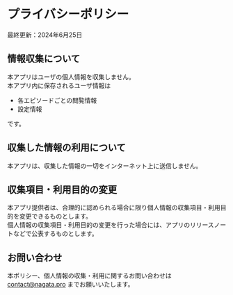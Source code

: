 # プライバシーポリシー
最終更新：2024年6月25日

## 情報収集について
本アプリはユーザの個人情報を収集しません。  
本アプリ内に保存されるユーザ情報は  

- 各エピソードごとの閲覧情報
- 設定情報

です。

## 収集した情報の利用について
本アプリは、収集した情報の一切をインターネット上に送信しません。

## 収集項目・利用目的の変更
本アプリ提供者は、合理的に認められる場合に限り個人情報の収集項目・利用目的を変更できるものとします。  
個人情報の収集項目・利用目的の変更を行った場合には、アプリのリリースノートなどで公表するものとします。

## お問い合わせ
本ポリシー、個人情報の収集・利用に関するお問い合わせは [contact@nagata.pro](mailto:contact@nagata.pro) までお願いいたします。